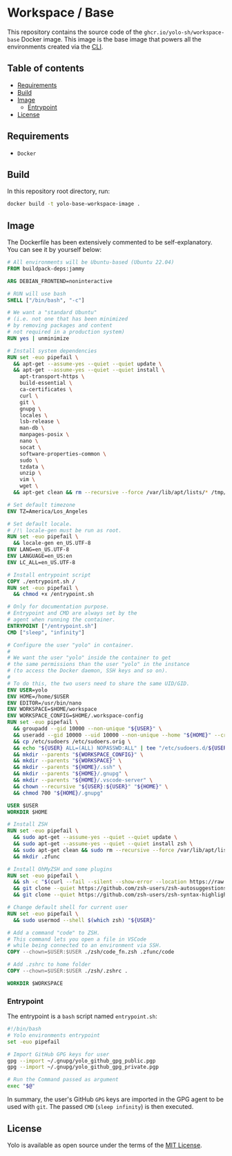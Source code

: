 # Workspace / Base

This repository contains the source code of the `ghcr.io/yolo-sh/workspace-base` Docker image. This image is the base image that powers all the environments created via the [CLI](https://github.com/yolo-sh/cli).

## Table of contents
- [Requirements](#requirements)
- [Build](#build)
- [Image](#image)
  - [Entrypoint](#entrypoint)
- [License](#license)

## Requirements

- `Docker`

## Build

In this repository root directory, run:

```bash
docker build -t yolo-base-workspace-image .
```

## Image

The Dockerfile has been extensively commented to be self-explanatory. You can see it by yourself below:

```Dockerfile
# All environments will be Ubuntu-based (Ubuntu 22.04)
FROM buildpack-deps:jammy

ARG DEBIAN_FRONTEND=noninteractive

# RUN will use bash
SHELL ["/bin/bash", "-c"]

# We want a "standard Ubuntu"
# (i.e. not one that has been minimized
# by removing packages and content
# not required in a production system)
RUN yes | unminimize

# Install system dependencies
RUN set -euo pipefail \
  && apt-get --assume-yes --quiet --quiet update \
  && apt-get --assume-yes --quiet --quiet install \
    apt-transport-https \
    build-essential \
    ca-certificates \
    curl \
    git \
    gnupg \
    locales \
    lsb-release \
    man-db \
    manpages-posix \
    nano \
    socat \
    software-properties-common \
    sudo \
    tzdata \
    unzip \
    vim \
    wget \
  && apt-get clean && rm --recursive --force /var/lib/apt/lists/* /tmp/*

# Set default timezone
ENV TZ=America/Los_Angeles

# Set default locale.
# /!\ locale-gen must be run as root.
RUN set -euo pipefail \
  && locale-gen en_US.UTF-8
ENV LANG=en_US.UTF-8
ENV LANGUAGE=en_US:en
ENV LC_ALL=en_US.UTF-8

# Install entrypoint script
COPY ./entrypoint.sh /
RUN set -euo pipefail \
  && chmod +x /entrypoint.sh

# Only for documentation purpose.
# Entrypoint and CMD are always set by the 
# agent when running the container.
ENTRYPOINT ["/entrypoint.sh"]
CMD ["sleep", "infinity"]

# Configure the user "yolo" in container.
# 
# We want the user "yolo" inside the container to get 
# the same permissions than the user "yolo" in the instance 
# (to access the Docker daemon, SSH keys and so on).
# 
# To do this, the two users need to share the same UID/GID.
ENV USER=yolo
ENV HOME=/home/$USER
ENV EDITOR=/usr/bin/nano
ENV WORKSPACE=$HOME/workspace
ENV WORKSPACE_CONFIG=$HOME/.workspace-config
RUN set -euo pipefail \
  && groupadd --gid 10000 --non-unique "${USER}" \
  && useradd --gid 10000 --uid 10000 --non-unique --home "${HOME}" --create-home --shell /bin/bash "${USER}" \
  && cp /etc/sudoers /etc/sudoers.orig \
  && echo "${USER} ALL=(ALL) NOPASSWD:ALL" | tee "/etc/sudoers.d/${USER}" > /dev/null \
  && mkdir --parents "${WORKSPACE_CONFIG}" \
  && mkdir --parents "${WORKSPACE}" \
  && mkdir --parents "${HOME}/.ssh" \
  && mkdir --parents "${HOME}/.gnupg" \
  && mkdir --parents "${HOME}/.vscode-server" \
  && chown --recursive "${USER}:${USER}" "${HOME}" \
  && chmod 700 "${HOME}/.gnupg"

USER $USER
WORKDIR $HOME

# Install ZSH
RUN set -euo pipefail \
  && sudo apt-get --assume-yes --quiet --quiet update \
  && sudo apt-get --assume-yes --quiet --quiet install zsh \
  && sudo apt-get clean && sudo rm --recursive --force /var/lib/apt/lists/* /tmp/* \
  && mkdir .zfunc

# Install OhMyZSH and some plugins
RUN set -euo pipefail \
  && sh -c "$(curl --fail --silent --show-error --location https://raw.githubusercontent.com/ohmyzsh/ohmyzsh/master/tools/install.sh)" \
  && git clone --quiet https://github.com/zsh-users/zsh-autosuggestions ${ZSH_CUSTOM:-~/.oh-my-zsh/custom}/plugins/zsh-autosuggestions \
  && git clone --quiet https://github.com/zsh-users/zsh-syntax-highlighting.git ${ZSH_CUSTOM:-~/.oh-my-zsh/custom}/plugins/zsh-syntax-highlighting

# Change default shell for current user
RUN set -euo pipefail \
  && sudo usermod --shell $(which zsh) "${USER}"

# Add a command "code" to ZSH.
# This command lets you open a file in VSCode 
# while being connected to an environment via SSH.
COPY --chown=$USER:$USER ./zsh/code_fn.zsh .zfunc/code

# Add .zshrc to home folder
COPY --chown=$USER:$USER ./zsh/.zshrc .

WORKDIR $WORKSPACE
```

### Entrypoint

The entrypoint is a `bash` script named `entrypoint.sh`:

```bash
#!/bin/bash
# Yolo environments entrypoint
set -euo pipefail

# Import GitHub GPG keys for user
gpg --import ~/.gnupg/yolo_github_gpg_public.pgp
gpg --import ~/.gnupg/yolo_github_gpg_private.pgp

# Run the Command passed as argument
exec "$@"
```
In summary, the user's GitHub `GPG` keys are imported in the GPG agent to be used with `git`. The passed `CMD` (`sleep infinity`) is then executed.

## License

Yolo is available as open source under the terms of the [MIT License](http://opensource.org/licenses/MIT).
